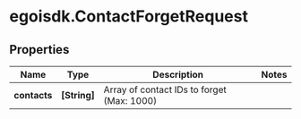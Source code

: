 # egoisdk.ContactForgetRequest

## Properties

Name | Type | Description | Notes
------------ | ------------- | ------------- | -------------
**contacts** | **[String]** | Array of contact IDs to forget (Max: 1000) | 


